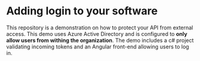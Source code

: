 # Adding login to your software

This repository is a demonstration on how to protect your API from external access. This demo uses Azure Active Directory and is configured to **only allow users from withing the organization**. The demo includes a c# project validating incoming tokens and an Angular front-end allowing users to log in.
